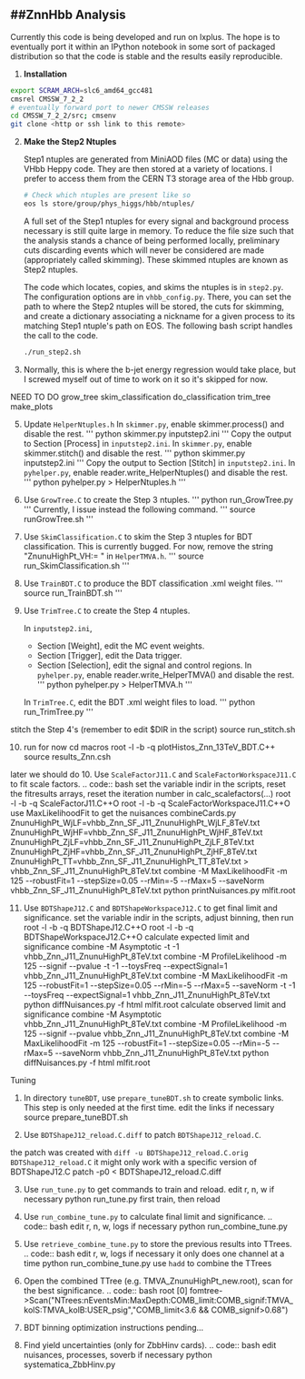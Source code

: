 ##ZnnHbb Analysis
---

Currently this code is being developed and run on lxplus. The hope is to eventually port it within an IPython notebook in some sort of packaged distribution so that the code is stable and the results easily reproducible.

1. **Installation**

  ```bash
  export SCRAM_ARCH=slc6_amd64_gcc481
  cmsrel CMSSW_7_2_2
  # eventually forward port to newer CMSSW releases
  cd CMSSW_7_2_2/src; cmsenv
  git clone <http or ssh link to this remote>
  ```
2. **Make the Step2 Ntuples** 

   Step1 ntuples are generated from MiniAOD files (MC or data) using the VHbb Heppy code. They are then stored at a variety of locations. I prefer to access them from the CERN T3 storage area of the Hbb group.
   
   ```bash
   # Check which ntuples are present like so
   eos ls store/group/phys_higgs/hbb/ntuples/
   ```
   
   A full set of the Step1 ntuples for every signal and background process necessary is still quite large in memory. To reduce the file size such that the analysis stands a chance of being performed locally, preliminary cuts discarding events which will never be considered are made (appropriately called skimming). These skimmed ntuples are known as Step2 ntuples.
   
   The code which locates, copies, and skims the ntuples is in `step2.py`. The configuration options are in `vhbb_config.py`. There, you can set the path to where the Step2 ntuples will be stored, the cuts for skimming, and create a dictionary associating a nickname for a given process to its matching Step1 ntuple's path on EOS. The following bash script handles the call to the code.
   
   ```bash
   ./run_step2.sh
   ```

3. Normally, this is where the b-jet energy regression would take place, but I screwed myself out of time to work on it so it's skipped for now.


NEED TO DO
grow_tree
skim_classification
do_classification
trim_tree
make_plots



5. Update `HelperNtuples.h`
   In `skimmer.py`, enable skimmer.process() and disable the rest.
   '''
   python skimmer.py inputstep2.ini
   '''
   Copy the output to Section [Process] in `inputstep2.ini`.
   In `skimmer.py`, enable skimmer.stitch() and disable the rest.
   '''
   python skimmer.py inputstep2.ini
   '''
   Copy the output to Section [Stitch] in `inputstep2.ini`.
   In `pyhelper.py`, enable reader.write_HelperNtuples() and disable the rest.
   '''
   python pyhelper.py > HelperNtuples.h
   '''

6. Use `GrowTree.C` to create the Step 3 ntuples.
   '''
   python run_GrowTree.py
   '''
   Currently, I issue instead the following command.
   '''
   source runGrowTree.sh
   '''

7. Use `SkimClassification.C` to skim the Step 3 ntuples for BDT classification.
   This is currently bugged. For now, remove the string "ZnunuHighPt_VH:= " in `HelperTMVA.h`.
   '''
   source run_SkimClassification.sh
   '''

8. Use `TrainBDT.C` to produce the BDT classification .xml weight files.
   '''
   source run_TrainBDT.sh
   '''

9. Use `TrimTree.C` to create the Step 4 ntuples.
   
   In `inputstep2.ini`,
   - Section [Weight], edit the MC event weights.
   - Section [Trigger], edit the Data trigger.
   - Section [Selection], edit the signal and control regions.
   In `pyhelper.py`, enable reader.write_HelperTMVA() and disable the rest.
   '''
   python pyhelper.py > HelperTMVA.h
   '''

   In `TrimTree.C`, edit the BDT .xml weight files to load.
   '''
   python run_TrimTree.py
   '''

 stitch the Step 4's (remember to edit $DIR in the script)
source run_stitch.sh

10. run for now
cd macros
root -l -b -q plotHistos_Znn_13TeV_BDT.C++
source results_Znn.csh


later we should do
10. Use `ScaleFactorJ11.C` and `ScaleFactorWorkspaceJ11.C` to fit scale factors.
.. code:: bash
 set the variable indir in the scripts, reset the fitresults arrays, reset the iteration number in calc_scalefactors(...)
root -l -b -q ScaleFactorJ11.C++O
root -l -b -q ScaleFactorWorkspaceJ11.C++O
 use MaxLikelihoodFit to get the nuisances
combineCards.py ZnunuHighPt_WjLF=vhbb_Znn_SF_J11_ZnunuHighPt_WjLF_8TeV.txt ZnunuHighPt_WjHF=vhbb_Znn_SF_J11_ZnunuHighPt_WjHF_8TeV.txt ZnunuHighPt_ZjLF=vhbb_Znn_SF_J11_ZnunuHighPt_ZjLF_8TeV.txt ZnunuHighPt_ZjHF=vhbb_Znn_SF_J11_ZnunuHighPt_ZjHF_8TeV.txt ZnunuHighPt_TT=vhbb_Znn_SF_J11_ZnunuHighPt_TT_8TeV.txt > vhbb_Znn_SF_J11_ZnunuHighPt_8TeV.txt
combine -M MaxLikelihoodFit -m 125 --robustFit=1 --stepSize=0.05 --rMin=-5 --rMax=5 --saveNorm vhbb_Znn_SF_J11_ZnunuHighPt_8TeV.txt
python printNuisances.py mlfit.root

11. Use `BDTShapeJ12.C` and `BDTShapeWorkspaceJ12.C` to get final limit and significance.
 set the variable indir in the scripts, adjust binning, then run
root -l -b -q BDTShapeJ12.C++O
root -l -b -q BDTShapeWorkspaceJ12.C++O
 calculate expected limit and significance
combine -M Asymptotic -t -1 vhbb_Znn_J11_ZnunuHighPt_8TeV.txt
combine -M ProfileLikelihood -m 125 --signif --pvalue -t -1 --toysFreq --expectSignal=1 vhbb_Znn_J11_ZnunuHighPt_8TeV.txt
combine -M MaxLikelihoodFit -m 125 --robustFit=1 --stepSize=0.05 --rMin=-5 --rMax=5 --saveNorm -t -1 --toysFreq --expectSignal=1 vhbb_Znn_J11_ZnunuHighPt_8TeV.txt
python diffNuisances.py -f html mlfit.root
 calculate observed limit and significance
combine -M Asymptotic vhbb_Znn_J11_ZnunuHighPt_8TeV.txt
combine -M ProfileLikelihood -m 125 --signif --pvalue vhbb_Znn_J11_ZnunuHighPt_8TeV.txt
combine -M MaxLikelihoodFit -m 125 --robustFit=1 --stepSize=0.05 --rMin=-5 --rMax=5 --saveNorm vhbb_Znn_J11_ZnunuHighPt_8TeV.txt
python diffNuisances.py -f html mlfit.root

Tuning

1. In directory `tuneBDT`, use `prepare_tuneBDT.sh` to create symbolic links. This step is only needed at the first time.
 edit the links if necessary
source prepare_tuneBDT.sh

2. Use `BDTShapeJ12_reload.C.diff` to patch `BDTShapeJ12_reload.C`.

 the patch was created with `diff -u BDTShapeJ12_reload.C.orig BDTShapeJ12_reload.C`
 it might only work with a specific version of BDTShapeJ12.C
patch -p0 < BDTShapeJ12_reload.C.diff

3. Use `run_tune.py` to get commands to train and reload.
 edit r, n, w if necessary
python run_tune.py
 first train, then reload

4. Use `run_combine_tune.py` to calculate final limit and significance.
.. code:: bash
 edit r, n, w, logs if necessary
python run_combine_tune.py

5. Use `retrieve_combine_tune.py` to store the previous results into TTrees.
.. code:: bash
 edit r, w, logs if necessary
 it only does one channel at a time
python run_combine_tune.py
 use `hadd` to combine the TTrees

6. Open the combined TTree (e.g. TMVA_ZnunuHighPt_new.root), scan for the best significance.
.. code:: bash
root [0] fomtree->Scan("NTrees:nEventsMin:MaxDepth:COMB_limit:COMB_signif:TMVA_kolS:TMVA_kolB:USER_psig","COMB_limit<3.6 && COMB_signif>0.68")
98. BDT binning optimization instructions pending...
99. Find yield uncertainties (only for ZbbHinv cards).
.. code:: bash
 edit nuisances, processes, soverb if necessary
python systematica_ZbbHinv.py

